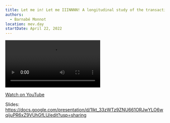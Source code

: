 ```yaml
---
title: Let me in! Let me IIINNNN! A longitudinal study of the transaction supply chain from CryptoKitties to MEV-Boost to PBS
authors:
  - Barnabé Monnot
location: mev.day
startDate: April 22, 2022
---
```


<video src="https://youtu.be/jQjBNbEv9Mg"></video>

[Watch on YouTube](https://youtu.be/jQjBNbEv9Mg)

Slides: <https://docs.google.com/presentation/d/1lkt_33zWTz9ZNU661ORJwYLO6wqijuPR6xZ9VUhGfLU/edit?usp=sharing>
